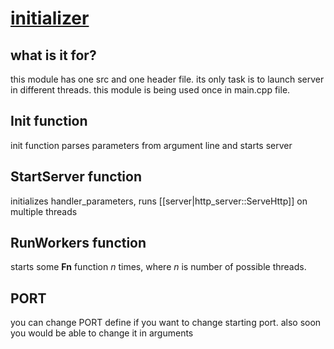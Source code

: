 # [initializer](https://github.com/LeeDoor/hex_chess_backend/tree/main/src/initializer)
## what is it for?
this module has one src and one header file. its only task is to launch server in different threads. this module is being used once in main.cpp file.

## Init function
init function parses parameters from argument line and starts server
## StartServer function
initializes handler_parameters, runs [[server|http_server::ServeHttp]] on multiple threads

## RunWorkers function
starts some **Fn** function *n* times, where *n* is number of possible threads.

## PORT
you can change PORT define if you want to change starting port. also soon you would be able to change it in arguments
